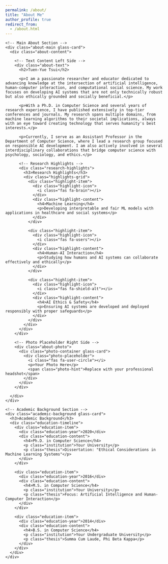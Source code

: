 ```yaml
---
permalink: /about/
title: "About Me"
author_profile: true
redirect_from: 
  - /about.html
---
```


<div class="about-page">
  <div class="about-container">
    
    <!-- Main About Section -->
    <div class="about-main glass-card">
      <div class="about-content">
        
        <!-- Text Content Left Side -->
        <div class="about-text">
          <h2>Tuen-Yue Tsui</h2>
          
          <p>I am a passionate researcher and educator dedicated to advancing knowledge at the intersection of artificial intelligence, human-computer interaction, and computational social science. My work focuses on developing AI systems that are not only technically robust but also ethically grounded and socially beneficial.</p>
          
          <p>With a Ph.D. in Computer Science and several years of research experience, I have published extensively in top-tier conferences and journals. My research spans multiple domains, from machine learning algorithms to their societal implications, always with an eye toward creating technology that serves humanity's best interests.</p>
          
          <p>Currently, I serve as an Assistant Professor in the Department of Computer Science, where I lead a research group focused on responsible AI development. I am also actively involved in several interdisciplinary collaborations that bridge computer science with psychology, sociology, and ethics.</p>
          
          <!-- Research Highlights -->
          <div class="research-highlights">
            <h3>Research Highlights</h3>
            <div class="highlights-grid">
              <div class="highlight-item">
                <div class="highlight-icon">
                  <i class="fas fa-brain"></i>
                </div>
                <div class="highlight-content">
                  <h4>Machine Learning</h4>
                  <p>Developing interpretable and fair ML models with applications in healthcare and social systems</p>
                </div>
              </div>
              
              <div class="highlight-item">
                <div class="highlight-icon">
                  <i class="fas fa-users"></i>
                </div>
                <div class="highlight-content">
                  <h4>Human-AI Interaction</h4>
                  <p>Studying how humans and AI systems can collaborate effectively and ethically</p>
                </div>
              </div>
              
              <div class="highlight-item">
                <div class="highlight-icon">
                  <i class="fas fa-shield-alt"></i>
                </div>
                <div class="highlight-content">
                  <h4>AI Ethics & Safety</h4>
                  <p>Ensuring AI systems are developed and deployed responsibly with proper safeguards</p>
                </div>
              </div>
            </div>
          </div>
        </div>
        
        <!-- Photo Placeholder Right Side -->
        <div class="about-photo">
          <div class="photo-container glass-card">
            <div class="photo-placeholder">
              <i class="fas fa-user-circle"></i>
              <p>Your Photo Here</p>
              <span class="photo-hint">Replace with your professional headshot</span>
            </div>
          </div>
        </div>
        
      </div>
    </div>
    
    <!-- Academic Background Section -->
    <div class="academic-background glass-card">
      <h3>Academic Background</h3>
      <div class="education-timeline">
        <div class="education-item">
          <div class="education-year">2020</div>
          <div class="education-content">
            <h4>Ph.D. in Computer Science</h4>
            <p class="institution">Your University</p>
            <p class="thesis">Dissertation: "Ethical Considerations in Machine Learning Systems"</p>
          </div>
        </div>
        
        <div class="education-item">
          <div class="education-year">2016</div>
          <div class="education-content">
            <h4>M.S. in Computer Science</h4>
            <p class="institution">Your University</p>
            <p class="thesis">Focus: Artificial Intelligence and Human-Computer Interaction</p>
          </div>
        </div>
        
        <div class="education-item">
          <div class="education-year">2014</div>
          <div class="education-content">
            <h4>B.S. in Computer Science</h4>
            <p class="institution">Your Undergraduate University</p>
            <p class="thesis">Summa Cum Laude, Phi Beta Kappa</p>
          </div>
        </div>
      </div>
    </div>
    
  </div>
</div>
